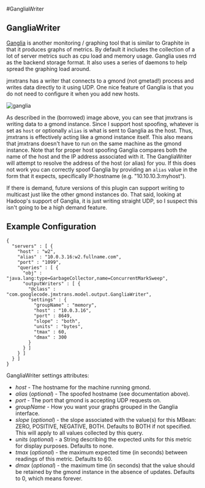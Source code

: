 #GangliaWriter

## GangliaWriter

[Ganglia](http://ganglia.sourceforge.net) is another monitoring / graphing tool that is similar to Graphite in that it produces graphs of metrics. By default it includes the collection of a lot of server metrics such as cpu load and memory usage. Ganglia uses rrd as the backend storage format. It also uses a series of daemons to help spread the graphing load around.

jmxtrans has a writer that connects to a gmond (not gmetad!) process and writes data directly to it using UDP. One nice feature of Ganglia is that you do not need to configure it when you add new hosts.

![ganglia](http://jmxtrans.googlecode.com/svn/wiki/ganglia.png)

As described in the (borrowed) image above, you can see that jmxtrans is writing data to a gmond instance. Since I support host spoofing, whatever is set as ```host``` or optionally ```alias``` is what is sent to Ganglia as the host. Thus, jmxtrans is effectively acting like a gmond instance itself. This also means that jmxtrans doesn't have to run on the same machine as the gmond instance.  Note that for proper host spoofing Ganglia compares both the name of the host and the IP address associated with it.  The GangliaWriter will attempt to resolve the address of the host (or alias) for you.  If this does not work you can correctly spoof Ganglia by providing an ```alias``` value in the form that it expects, specifically IP:hostname (e.g. "10.10.10.3:myhost").

If there is demand, future versions of this plugin can support writing to multicast just like the other gmond instances do. That said, looking at Hadoop's support of Ganglia, it is just writing straight UDP, so I suspect this isn't going to be a high demand feature.

## Example Configuration

```
{
  "servers" : [ {
    "host" : "w2",
    "alias" : "10.0.3.16:w2.fullname.com",
    "port" : "1099",
    "queries" : [ {
      "obj" : "java.lang:type=GarbageCollector,name=ConcurrentMarkSweep",
      "outputWriters" : [ {
        "@class" : "com.googlecode.jmxtrans.model.output.GangliaWriter",
        "settings" : {
          "groupName" : "memory",
          "host" : "10.0.3.16",
          "port" : 8649,
          "slope" : "both",
          "units" : "bytes",
          "tmax" : 60,
          "dmax" : 300
        }
      } ]
    } ]
  } ]
}
```

GangliaWriter settings attributes:

  * *host* - The hostname for the machine running gmond.
  * *alias* (*optional*) - The spoofed hostname (see documentation above).
  * *port* - The port that gmond is accepting UDP requests on.
  * *groupName* - How you want your graphs grouped in the Ganglia interface.
  * *slope* (*optional*) - the slope associated with the value(s) for this MBean: ZERO, POSITIVE, NEGATIVE, BOTH.  Defaults to BOTH if not specified.  This will apply to all values collected by this query.
  * *units* (*optional*) - a String describing the expected units for this metric for display purposes.  Defaults to none.
  * *tmax* (*optional*) - the maximum expected time (in seconds) between readings of this metric.  Defaults to 60.
  * *dmax* (*optional*) - the maximum time (in seconds) that the value should be retained by the gmond instance in the absence of updates.  Defaults to 0, which means forever.